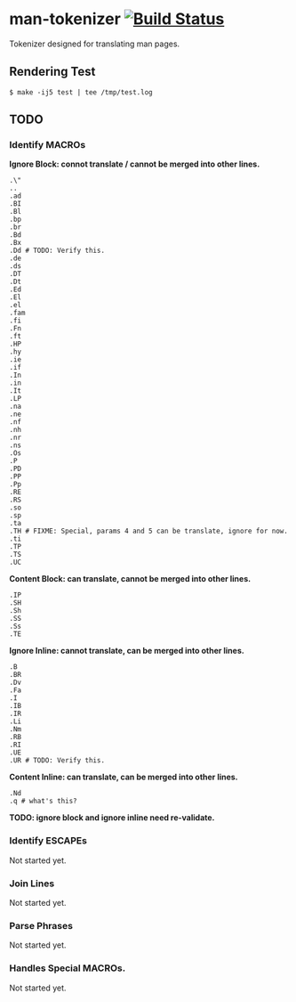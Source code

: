 # man-tokenizer [![Build Status](https://travis-ci.org/LCTT-Lab/man-tokenizer.svg?branch=master)](https://travis-ci.org/LCTT-Lab/man-tokenizer)

Tokenizer designed for translating man pages.

## Rendering Test

```
$ make -ij5 test | tee /tmp/test.log
```

## TODO

### Identify MACROs

**Ignore Block: connot translate / cannot be merged into other lines.**

```
.\"
..
.ad
.BI
.Bl
.bp
.br
.Bd
.Bx
.Dd # TODO: Verify this.
.de
.ds
.DT
.Dt
.Ed
.El
.el
.fam
.fi
.Fn
.ft
.HP
.hy
.ie
.if
.In
.in
.It
.LP
.na
.ne
.nf
.nh
.nr
.ns
.Os
.P
.PD
.PP
.Pp
.RE
.RS
.so
.sp
.ta
.TH # FIXME: Special, params 4 and 5 can be translate, ignore for now.
.ti
.TP
.TS
.UC
```

**Content Block: can translate, cannot be merged into other lines.**

```
.IP
.SH
.Sh
.SS
.Ss
.TE
```

**Ignore Inline: cannot translate, can be merged into other lines.**

```
.B
.BR
.Dv
.Fa
.I
.IB
.IR
.Li
.Nm
.RB
.RI
.UE
.UR # TODO: Verify this.
```

**Content Inline: can translate, can be merged into other lines.**

```
.Nd
.q # what's this?
```

**TODO: ignore block and ignore inline need re-validate.**

### Identify ESCAPEs

Not started yet.

### Join Lines

Not started yet.

### Parse Phrases

Not started yet.

### Handles Special MACROs.

Not started yet.
